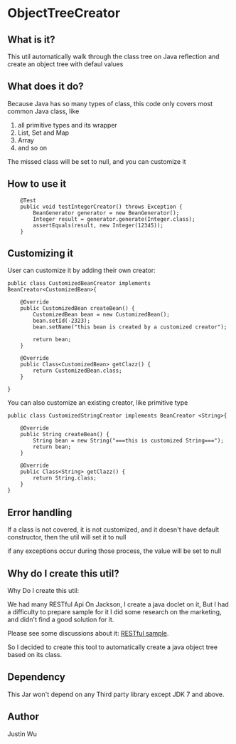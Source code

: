 # ObjectTreeCreator

## What is it?
This util automatically walk through the class tree on Java reflection and create an object tree with defaul values

## What does it do?
Because Java has so many types of class, this code only covers most common Java class, like 
1. all primitive types and its wrapper
2. List, Set and Map
3. Array
4. and so on

The missed class will be set to null, and you can customize it

## How to use it

```
	@Test
	public void testIntegerCreator() throws Exception {
		BeanGenerator generator = new BeanGenerator();		
		Integer result = generator.generate(Integer.class);
		assertEquals(result, new Integer(12345));
	}
```

## Customizing it

User can customize it by adding their own creator:
```
public class CustomizedBeanCreator implements BeanCreator<CustomizedBean>{
	
	@Override
	public CustomizedBean createBean() {
		CustomizedBean bean = new CustomizedBean();
		bean.setId(-2323);
		bean.setName("this bean is created by a customized creator");
		
		return bean;
	}
	
	@Override
	public Class<CustomizedBean> getClazz() {
		return CustomizedBean.class;
	}

}
```

You can also customize an existing creator, like primitive type
```
public class CustomizedStringCreator implements BeanCreator <String>{
	
	@Override
	public String createBean() {
		String bean = new String("===this is customized String===");
		return bean;
	}

	@Override
	public Class<String> getClazz() {
		return String.class;
	}
}
```

## Error handling
If a class is not covered, it is not customized, and it doesn't have default constructor, then the util will set it to null 

if any exceptions occur during those process, the value will be set to null

## Why do I create this util?
Why Do I create this util:

We had many RESTful Api On Jackson, I create a java doclet on it, But I had a difficulty to prepare sample for it
I did some research on the marketing, and didn't find a good solution for it.


Please see some discussions about it:  [RESTful sample](https://stackoverflow.com/questions/40985838/automatically-generate-restful-api-sample-json).

So I decided to create this tool to automatically create a java object tree based on its class.

## Dependency

This Jar won't depend on any Third party library except JDK 7 and above.

## Author
Justin Wu 
